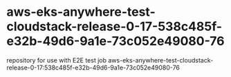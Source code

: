 # aws-eks-anywhere-test-cloudstack-release-0-17-538c485f-e32b-49d6-9a1e-73c052e49080-76
repository for use with E2E test job aws-eks-anywhere-test-cloudstack-release-0-17:538c485f-e32b-49d6-9a1e-73c052e49080-76
